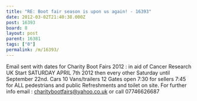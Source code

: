 ```yaml
---
title: "RE: Boot fair season is upon us again! - 16393"
date: 2012-03-02T21:40:38.000Z
post: 16393
board: 8
layout: post
parent: 16381
tags: ["0"]
permalink: /m/16393/
---
```

Email sent with dates for Charity Boot Fairs 2012 : in aid of Cancer Research UK
Start SATURDAY APRIL 7th 2012
then every other Saturday until September 22nd.
Cars 10  Vans/trailers 12
Gates open 7:30 for sellers     7:45 for ALL pedestrians and public
Refreshments and toilet on site.
For further info email :
charitybootfairs@yahoo.co.uk
or call 07746626687
